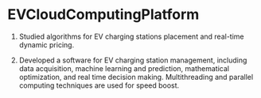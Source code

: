 # EVCloudComputingPlatform

1. Studied algorithms for EV charging stations placement and real-time dynamic pricing.

2. Developed a software for EV charging station management, including data acquisition, machine learning and prediction, mathematical optimization, and real time decision making. Multithreading and parallel computing techniques are used for speed boost.
